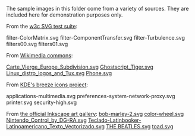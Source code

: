 The sample images in this folder come from a variety of sources.  They are included here for demonstration purposes only.

From the [w3c SVG test suite](https://github.com/w3c/svgwg):

filter-ColorMatrix.svg
filter-ComponentTransfer.svg
filter-Turbulence.svg
filters00.svg
filters01.svg

From [Wikimedia commons](https://commons.wikimedia.org/wiki/Main_Page):

[Carte_Vierge_Europe_Subdivision.svg](https://commons.wikimedia.org/wiki/File:Carte_Vierge_Europe_Subdivision.svg)
[Ghostscript_Tiger.svg](https://commons.wikimedia.org/wiki/File:Ghostscript_Tiger.svg)
[Linux_distro_logos_and_Tux.svg](https://commons.wikimedia.org/wiki/File:Linux_distro_logos_and_Tux.svg)
[Phone.svg](https://commons.wikimedia.org/wiki/File:Phone.svg)

From [KDE's breeze icons project](https://github.com/KDE/breeze-icons):

applications-multimedia.svg
preferences-system-network-proxy.svg
printer.svg
security-high.svg

From [the official Inkscape art gallery](https://inkscape.org/gallery/=artwork/):
[bob-marley-2.svg](https://inkscape.org/~SignTheta/%E2%98%85bob-marley)
[color-wheel.svg](https://inkscape.org/~z3z/%E2%98%85colour-wheel)
[Nintendo_Control_by_DG-RA.svg](https://inkscape.org/~DG-RA/%E2%98%85nintendo-control-nes)
[Teclado-Latinbooker-Latinoamericano_Texto_Vectorizado.svg](https://inkscape.org/~latinbooker/%E2%98%85teclado-latinbooker-latinoamericano-texto-vectorizado)
[THE BEATLES.svg](https://inkscape.org/~zakaazis/%E2%98%85the-beatles-in-wpap)
[toad.svg](https://inkscape.org/~BNeres/%E2%98%85tood)